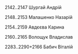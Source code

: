 2142..2147 Шургай Андрій

2148..2153 Малашенко Назарій

2154..2159 Авдєєва Карина

2160..2165 Волощук Владислав

2283..2290+2166 Бабич Віталій
